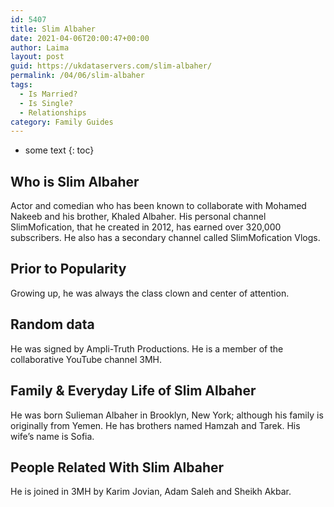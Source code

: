 ```yaml
---
id: 5407
title: Slim Albaher
date: 2021-04-06T20:00:47+00:00
author: Laima
layout: post
guid: https://ukdataservers.com/slim-albaher/
permalink: /04/06/slim-albaher
tags:
  - Is Married?
  - Is Single?
  - Relationships
category: Family Guides
---
```


* some text
{: toc}


## Who is Slim Albaher
                  
                  
                  
Actor and comedian who has been known to collaborate with Mohamed Nakeeb and his brother, Khaled Albaher. His personal channel SlimMofication, that he created in 2012, has earned over 320,000 subscribers. He also has a secondary channel called SlimMofication Vlogs. 
                  
              
            
              
            
                
                
                
## Prior to Popularity
                  
                  
                  
Growing up, he was always the class clown and center of attention. 
                  
              
            
              
            
                
                
                
## Random data
                  
                  
                  
He was signed by Ampli-Truth Productions. He is a member of the collaborative YouTube channel 3MH.
                  
              
            
              
            
                
                
                
## Family & Everyday Life of Slim Albaher
                  
                  
                  
He was born Sulieman Albaher in Brooklyn, New York; although his family is originally from Yemen. He has brothers named Hamzah and Tarek. His wife&#8217;s name is Sofia. 
                  
              
            
              
            
                
                
                
## People Related With Slim Albaher
                  
                  
                  
He is joined in 3MH by Karim Jovian, Adam Saleh and Sheikh Akbar. 
                  
              
            
              
            
                
              
            
              
              
            
            
              
            
          
          
          